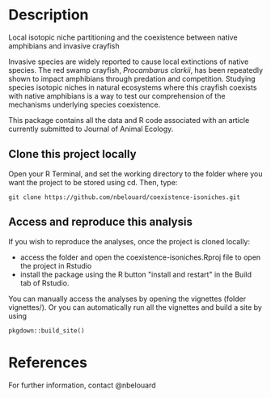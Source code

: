 # Description

Local isotopic niche partitioning and the coexistence between native amphibians and invasive crayfish 

Invasive species are widely reported to cause local extinctions of native species. The red swamp crayfish, _Procambarus clarkii_, has been repeatedly shown to impact amphibians through predation and competition. Studying species isotopic niches in natural ecosystems where this crayfish coexists with native amphibians is a way to test our comprehension of the mechanisms underlying species coexistence.  

This package contains all the data and R code associated with an article currently submitted to Journal of Animal Ecology.

## Clone this project locally

Open your R Terminal, and set the working directory to the folder where you want the project to be stored using cd. Then, type:

```
git clone https://github.com/nbelouard/coexistence-isoniches.git
```

## Access and reproduce this analysis

If you wish to reproduce the analyses, once the project is cloned locally:
- access the folder and open the coexistence-isoniches.Rproj file to open the project in Rstudio
- install the package using the R button "install and restart" in the Build tab of Rstudio. 


You can manually access the analyses by opening the vignettes (folder vignettes/).
Or you can automatically run all the vignettes and build a site by using 
```
pkgdown::build_site()
```

# References

For further information, contact @nbelouard

